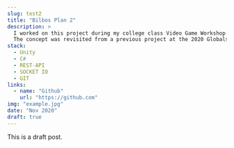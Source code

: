 ```yaml
---
slug: test2
title: "Bilbos Plan 2"
description: >
  I worked on this project during my college class Video Game Workshop VI.
  The concept was revisited from a previous project at the 2020 Globals Game Jam event.
stack:
  - Unity
  - C#
  - REST-API
  - SOCKET IO
  - GIT
links:
  - name: "Github"
    url: "https://github.com"
img: "example.jpg"
date: "Nov 2020"
draft: true
---
```


This is a draft post.